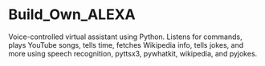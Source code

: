 # Build_Own_ALEXA
Voice-controlled virtual assistant using Python. Listens for commands, plays YouTube songs, tells time, fetches Wikipedia info, tells jokes, and more using speech recognition, pyttsx3, pywhatkit, wikipedia, and pyjokes.
